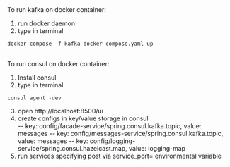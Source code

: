 ##
To run kafka on docker container:

1. run docker daemon
2. type in terminal
```
docker compose -f kafka-docker-compose.yaml up
```

##
To run consul on docker container:

1. Install consul
2. type in terminal
```
consul agent -dev
```
3. open http://localhost:8500/ui
4. create configs in key/value storage in consul <br>
   -- key: config/facade-service/spring.consul.kafka.topic, value: messages
   -- key: config/messages-service/spring.consul.kafka.topic, value: messages
   -- key: config/logging-service/spring.consul.hazelcast.map, value: logging-map
5. run services specifying post via service_port=<port> environmental variable
   
